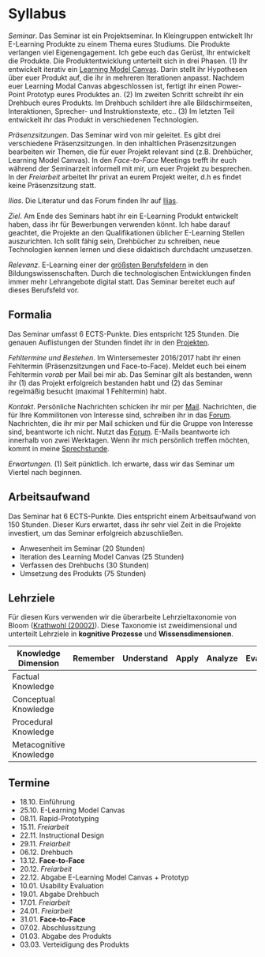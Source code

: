 # Syllabus

*Seminar*. Das Seminar ist ein Projektseminar. In Kleingruppen entwickelt Ihr E-Learning Produkte zu einem Thema eures Studiums. Die Produkte verlangen viel Eigenengagement. Ich gebe euch das Gerüst, Ihr entwickelt die Produkte. Die Produktentwicklung unterteilt sich in drei Phasen. (1) Ihr entwickelt iterativ ein [Learning Model Canvas](learning_model_canvas.md). Darin stellt ihr Hypothesen über euer Produkt auf, die ihr in mehreren Iterationen anpasst. Nachdem euer Learning Modal Canvas abgeschlossen ist, fertigt ihr einen Power-Point Prototyp eures Produktes an. (2) Im zweiten Schritt schreibt ihr ein Drehbuch eures Produkts. Im Drehbuch schildert ihre alle Bildschirmseiten, Interaktionen, Sprecher- und Instruktionstexte, etc.. (3) Im letzten Teil entwickelt ihr das Produkt in verschiedenen Technologien.

*Präsenzsitzungen*. Das Seminar wird von mir geleitet. Es gibt drei verschiedene Präsenzsitzungen. In den inhaltlichen Präsenzsitzungen bearbeiten wir Themen, die für euer Projekt relevant sind (z.B. Drehbücher, Learning Model Canvas). In den *Face-to-Face* Meetings trefft ihr euch während der Seminarzeit informell mit mir, um euer Projekt zu besprechen. In der *Freiarbeit* arbeitet Ihr privat an eurem Projekt weiter, d.h es findet keine Präsenzsitzung statt.

*Ilias*. Die Literatur und das Forum finden Ihr auf [Ilias](https://ilias.uni-freiburg.de/goto.php?target=crs_635755&client_id=unifreiburg).

*Ziel*. Am Ende des Seminars habt ihr ein E-Learning Produkt entwickelt haben, dass ihr für Bewerbungen verwenden könnt. Ich habe darauf geachtet, die Projekte an den Qualifikationen üblicher E-Learning Stellen auszurichten. Ich sollt fähig sein, Drehbücher zu schreiben, neue Technologien kennen lernen und diese didaktisch durchdacht umzusetzen.

*Relevanz*. E-Learning einer der [größsten Berufsfeldern](http://www.forbes.com/sites/tjmccue/2014/08/27/online-learning-industry-poised-for-107-billion-in-2015/#55fbef1466bc) in den Bildungswissenschaften. Durch die technologischen Entwicklungen finden immer mehr Lehrangebote digital statt. Das Seminar bereitet euch auf dieses Berufsfeld vor.

## Formalia

Das Seminar umfasst 6 ECTS-Punkte. Dies entspricht 125 Stunden. Die genauen Auflistungen der Stunden findet ihr in den [Projekten](Projekte).

*Fehltermine und Bestehen*. Im Wintersemester 2016/2017 habt ihr einen Fehltermin (Präsenzsitzungen und Face-to-Face). Meldet euch bei einem Fehltermin *vorab* per Mail bei mir ab. Das Seminar gilt als bestanden, wenn ihr (1) das Projekt erfolgreich bestanden habt und (2) das Seminar regelmäßig besucht (maximal 1 Fehltermin) habt.

*Kontakt*. Persönliche Nachrichten schicken ihr mir per [Mail](http://www.ezw.uni-freiburg.de/mitarbeiter/mitarbeiter/burkhart/burkhart). Nachrichten, die für Ihre Kommilitonen von Interesse sind, schreiben ihr in das [Forum](https://ilias.uni-freiburg.de/goto.php?target=frm_634604&client_id=unifreiburg). Nachrichten, die ihr mir per Mail schicken und für die Gruppe von Interesse sind, beantworte ich nicht. Nutzt das [Forum](https://ilias.uni-freiburg.de/goto.php?target=frm_634604&client_id=unifreiburg). E-Mails beantworte ich innerhalb von zwei Werktagen. Wenn ihr mich persönlich treffen möchten, kommt in meine [Sprechstunde](http://www.ezw.uni-freiburg.de/mitarbeiter/mitarbeiter/burkhart/burkhart).

*Erwartungen*. (1) Seit pünktlich. Ich erwarte, dass wir das Seminar um Viertel nach beginnen.

## Arbeitsaufwand

Das Seminar hat 6 ECTS-Punkte. Dies entspricht einem Arbeitsaufwand von 150 Stunden. Dieser Kurs erwartet, dass ihr sehr viel Zeit in die Projekte investiert, um das Seminar erfolgreich abzuschließen.

* Anwesenheit im Seminar (20 Stunden)
* Iteration des Learning Model Canvas (25 Stunden)
* Verfassen des Drehbuchs (30 Stunden)
* Umsetzung des Produkts (75 Stunden)

## Lehrziele

Für diesen Kurs verwenden wir die überarbeite Lehrzieltaxonomie von Bloom ([Krathwohl (20002)](http://www.unco.edu/cetl/sir/stating_outcome/documents/Krathwohl.pdf)). Diese Taxonomie ist zweidimensional und unterteilt Lehrziele in **kognitive Prozesse** und **Wissensdimensionen**. 


| Knowledge Dimension  | Remember  | Understand  | Apply  |  Analyze |  Evaluate | Create  |
|---|---|---|---|---|---|---|
| Factual Knowledge  |   |   |   |   |   |   |
| Conceptual Knowledge |   |   |   |   |   |   |
| Procedural Knowledge  |   |   |   |   |   |   |
| Metacognitive Knowledge  |   |   |   |   |   |   |

## Termine

* 18.10. Einführung
* 25.10. E-Learning Model Canvas
* 08.11. Rapid-Prototyping
* 15.11. *Freiarbeit*
* 22.11. Instructional Design
* 29.11. *Freiarbeit*
* 06.12. Drehbuch
* 13.12. **Face-to-Face**
* 20.12. *Freiarbeit*
* 22.12. Abgabe E-Learning Model Canvas + Prototyp
* 10.01. Usability Evaluation
* 19.01. Abgabe Drehbuch
* 17.01. *Freiarbeit*
* 24.01. *Freiarbeit*
* 31.01. **Face-to-Face**
* 07.02. Abschlussitzung
* 01.03. Abgabe des Produkts
* 03.03. Verteidigung des Produkts